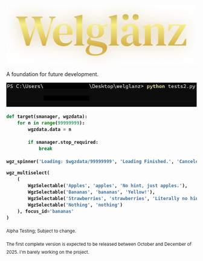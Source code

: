 <p align="center"><img src="Welglänz.png" width=800></p>

A foundation for future development.

<img src="welglanz_spinner.gif">

<b>

```python
def target(smanager, wgzdata):
    for n in range(99999999):
        wgzdata.data = n

        if smanager.stop_required:
            break

wgz_spinner('Loading: $wgzdata/99999999', 'Loading Finished.', 'Canceled!', target, WGZ_SPINNER_ICON_FALLING_SAND)
```

```python
wgz_multiselect(
    (
        WgzSelectable('Apples', 'apples', 'No hint, just apples.'),
        WgzSelectable('Bananas', 'bananas', 'Yellow!'),
        WgzSelectable('Strawberries', 'strawberries', 'Literally no hint incoming below!'),
        WgzSelectable('Nothing', 'nothing')
    ), focus_id='bananas'
)
```

</b>




<sub>Alpha Testing; Subject to change.</sub>

<sub>The first complete version is expected to be released between October and December of 2025. I'm barely working on the project.</sub>
